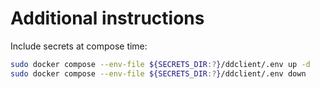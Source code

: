 # Additional instructions

Include secrets at compose time:
```bash
sudo docker compose --env-file ${SECRETS_DIR:?}/ddclient/.env up -d
sudo docker compose --env-file ${SECRETS_DIR:?}/ddclient/.env down
```
